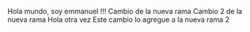 Hola mundo, soy emmanuel !!!
Cambio de la nueva rama
Cambio 2 de la nueva rama
Hola otra vez
Este cambio lo agregue a la nueva rama 2
